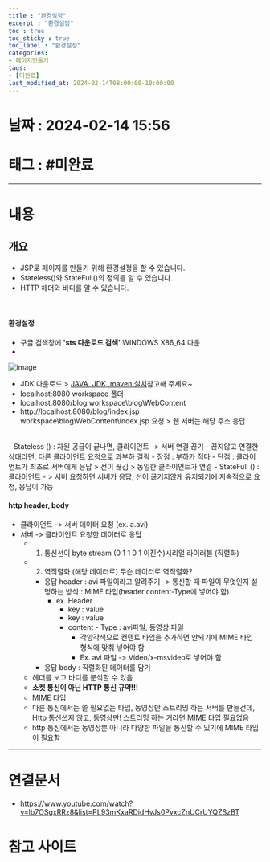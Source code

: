 ```yaml
---
title : "환경설정"
excerpt : "환경설정"
toc : true
toc_sticky : true
toc_label : "환경설정"
categories:
- 페이지만들기
tags:
- [미완료]
last_modified_at: 2024-02-14T08:00:00-10:00:00
---
```


# 날짜 : 2024-02-14 15:56

# 태그 : #미완료 
---

# 내용

## 개요
- JSP로 페이지를 만들기 위해 환경설정을 할 수 있습니다.
- Stateless()와 StateFull()의 정의를 알 수 있습니다.
- HTTP 헤더와 바디를 알 수 있습니다.
<br>

#### 환경설정
- 구글 검색창에 **'sts 다운로드 검색'** WINDOWS X86_64 다운
-   
![image](../../assets/images/Pasted%20image%2020240214155819.png)
- JDK 다운로드 > [JAVA, JDK, maven 설치](../../java/java-JAVA,-JDK,-maven-설치)참고해 주세요~
- localhost:8080 workspace 폴더
- localhost:8080/blog workspace\blog\WebContent
- http://localhost:8080/blog/index.jsp workspace\blog\WebContent\index.jsp 요청 > 웹 서버는 해당 주소 응답
<BR>
- Stateless () : 자원 공급이 끝나면, 클라이언트 -> 서버 연결 끊기 
	- 끊지않고 연결한 상태라면, 다른 클라이언트 요청으로 과부하 걸림
	- 장점 : 부하가 적다
	- 단점 : 클라이언트가 최초로 서버에게 응답 > 선이 끊김 > 동일한 클라이언트가 연결
- StateFull () : 클라이언트 - > 서버 요청하면 서버가 응답, 선이 끊기지않게 유지되기에 지속적으로 요청, 응답이 가능

#### http header, body
- 클라이언트 -> 서버 데이터 요청 (ex. a.avi)
- 서버 -> 클라이언트 요청한 데이터로 응답
	- 1. 통신선이 byte stream (0 1 1 0 1 이진수)시리얼 라이러블 (직렬화)
	- 2. 역직렬화 (해당 데이터로) 무슨 데이터로 역직렬화?
		- 응답 header : avi 파일이라고 알려주기 -> 통신할 때 파일이 무엇인지 설명하는 방식 : MIME 타입(header content-Type에 넣어야 함)
			- ex. Header
				- key : value
				- key : value
				- content - Type : avi파일, 동영상 파일
					- 각양각색으로 컨텐트 타입을 추가하면 안되기에 MIME 타입 형식에 맞춰 넣어야 함
					- Ex. avi 파일 -> Video/x-msvideo로 넣어야 함
		- 응답 body : 직렬화된 데이터를 담기
	- 헤더를 보고 바디를 분석할 수 있음
	- **소켓 통신이 아닌 HTTP 통신 규약!!!**
	- [MIME 타입](https://developer.mozilla.org/en-US/docs/Web/HTTP/Basics_of_HTTP/MIME_types/Common_types)
	- 다른 통신에서는 쓸 필요없는 타입, 동영상만 스트리밍 하는 서버를 만들건데, Http 통신쓰지 않고, 동영상만! 스트리밍 하는 거라면 MIME 타입 필요없음
	- http 통신에서는 동영상뿐 아니라 다양한 파일을 통신할 수 있기에 MIME 타입이 필요함

---

# 연결문서 
- https://www.youtube.com/watch?v=lb7OSgxRRz8&list=PL93mKxaRDidHvJs0PvxcZnUCrUYQZSzBT

# 참고 사이트
